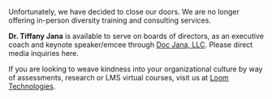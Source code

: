 Unfortunately, we have decided to close our doors. We are no longer offering in-person diversity training and consulting services. 

**Dr. Tiffany Jana** is available to serve on boards of directors, as an executive coach and keynote speaker/emcee through [Doc Jana, LLC](https://www.tiffanyjana.com). Please direct media inquiries here.

If you are looking to weave kindness into your organizational culture by way of assessments, research or LMS virtual courses, visit us at [Loom Technologies](https://www.loomtheculturemap.com).